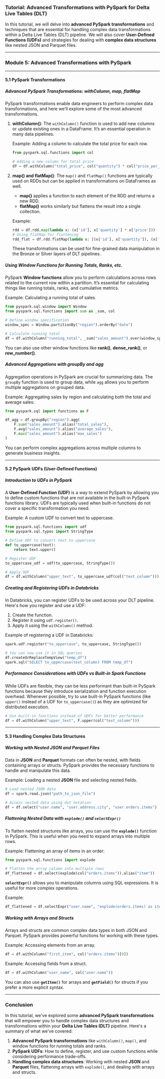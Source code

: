 ### **Tutorial: Advanced Transformations with PySpark for Delta Live Tables (DLT)**

In this tutorial, we will delve into **advanced PySpark transformations** and techniques that are essential for handling complex data transformations within a Delta Live Tables (DLT) pipeline. We will also cover **User-Defined Functions (UDFs)** and strategies for dealing with **complex data structures** like nested JSON and Parquet files.

---

### **Module 5: Advanced Transformations with PySpark**

---

#### **5.1 PySpark Transformations**

##### **Advanced PySpark Transformations: withColumn, map, flatMap**

PySpark transformations enable data engineers to perform complex data transformations, and here we’ll explore some of the most advanced transformations.

1. **withColumn()**:
   The `withColumn()` function is used to add new columns or update existing ones in a DataFrame. It’s an essential operation in many data pipelines.

   Example: Adding a column to calculate the total price for each row.

   ```python
   from pyspark.sql.functions import col

   # Adding a new column for total price
   df = df.withColumn("total_price", col("quantity") * col("price_per_unit"))
   ```

2. **map() and flatMap()**:
   The `map()` and `flatMap()` functions are typically used on RDDs but can be applied in transformations on DataFrames as well.

   * **map()** applies a function to each element of the RDD and returns a new RDD.
   * **flatMap()** works similarly but flattens the result into a single collection.

   Example:

   ```python
   rdd = df.rdd.map(lambda x: (x['id'], x['quantity'] * x['price']))
   # Using flatMap for flattening
   rdd_flat = df.rdd.flatMap(lambda x: [(x['id'], x['quantity']), (x['id'], x['price'])])
   ```

   These transformations can be used for fine-grained data manipulation in the Bronze or Silver layers of DLT pipelines.

##### **Using Window Functions for Running Totals, Ranks, etc.**

PySpark **Window functions** allow you to perform calculations across rows related to the current row within a partition. It’s essential for calculating things like running totals, ranks, and cumulative metrics.

Example: Calculating a running total of sales.

```python
from pyspark.sql.window import Window
from pyspark.sql.functions import sum as _sum, col

# Define window specification
window_spec = Window.partitionBy("region").orderBy("date")

# Calculate running total
df = df.withColumn("running_total", _sum("sales_amount").over(window_spec))
```

You can also use other window functions like **rank()**, **dense\_rank()**, or **row\_number()**.

##### **Advanced Aggregations with groupBy and agg**

Aggregation operations in PySpark are crucial for summarizing data. The `groupBy` function is used to group data, while `agg` allows you to perform multiple aggregations on grouped data.

Example: Aggregating sales by region and calculating both the total and average sales:

```python
from pyspark.sql import functions as F

df_agg = df.groupBy("region").agg(
    F.sum("sales_amount").alias("total_sales"),
    F.avg("sales_amount").alias("average_sales"),
    F.max("sales_amount").alias("max_sales")
)
```

You can perform complex aggregations across multiple columns to generate business insights.

---

#### **5.2 PySpark UDFs (User-Defined Functions)**

##### **Introduction to UDFs in PySpark**

A **User-Defined Function (UDF)** is a way to extend PySpark by allowing you to define custom functions that are not available in the built-in PySpark functions library. UDFs are typically used when built-in functions do not cover a specific transformation you need.

Example: A custom UDF to convert text to uppercase.

```python
from pyspark.sql.functions import udf
from pyspark.sql.types import StringType

# Define UDF to convert text to uppercase
def to_uppercase(text):
    return text.upper()

# Register UDF
to_uppercase_udf = udf(to_uppercase, StringType())

# Apply UDF
df = df.withColumn("upper_text", to_uppercase_udf(col("text_column")))
```

##### **Creating and Registering UDFs in Databricks**

In Databricks, you can register UDFs to be used across your DLT pipeline. Here's how you register and use a UDF:

1. Create the function.
2. Register it using `udf.register()`.
3. Apply it using the `withColumn()` method.

Example of registering a UDF in Databricks:

```python
spark.udf.register("to_uppercase", to_uppercase, StringType())

# You can now use it in SQL queries
df.createOrReplaceTempView("temp_df")
spark.sql("SELECT to_uppercase(text_column) FROM temp_df")
```

##### **Performance Considerations with UDFs vs Built-in Spark Functions**

While UDFs are flexible, they can be less performant than built-in PySpark functions because they introduce serialization and function execution overhead. Whenever possible, try to use built-in PySpark functions (like `upper()` instead of a UDF for `to_uppercase()`) as they are optimized for distributed execution.

```python
# Use built-in functions instead of UDFs for better performance
df = df.withColumn("upper_text", F.upper(col("text_column")))
```

---

#### **5.3 Handling Complex Data Structures**

##### **Working with Nested JSON and Parquet Files**

Data in **JSON** and **Parquet** formats can often be nested, with fields containing arrays or structs. PySpark provides the necessary functions to handle and manipulate this data.

Example: Loading a nested **JSON** file and selecting nested fields.

```python
# Load nested JSON data
df = spark.read.json("path_to_json_file")

# Access nested data using dot notation
df = df.select("user.name", "user.address.city", "user.orders.items")
```

##### **Flattening Nested Data with `explode()` and `selectExpr()`**

To flatten nested structures like arrays, you can use the **`explode()`** function in PySpark. This is useful when you need to expand arrays into multiple rows.

Example: Flattening an array of items in an order:

```python
from pyspark.sql.functions import explode

# Flatten the array column into multiple rows
df_flattened = df.select(explode(col("orders.items")).alias("item"))
```

**`selectExpr()`** allows you to manipulate columns using SQL expressions. It is useful for more complex operations.

Example:

```python
df_flattened = df.selectExpr("user.name", "explode(orders.items) as item")
```

##### **Working with Arrays and Structs**

Arrays and structs are common complex data types in both JSON and Parquet. PySpark provides powerful functions for working with these types.

Example: Accessing elements from an array.

```python
df = df.withColumn("first_item", col("orders.items")[0])
```

Example: Accessing fields from a struct.

```python
df = df.withColumn("user_name", col("user.name"))
```

You can also use **`getItem()`** for arrays and **`getField()`** for structs if you prefer a more explicit syntax.

---

### **Conclusion**

In this tutorial, we've explored some **advanced PySpark transformations** that will empower you to handle complex data structures and transformations within your **Delta Live Tables (DLT)** pipeline. Here's a summary of what we've covered:

1. **Advanced PySpark transformations** like `withColumn()`, `map()`, and window functions for running totals and ranks.
2. **PySpark UDFs**: How to define, register, and use custom functions while considering performance trade-offs.
3. **Handling complex data structures**: Working with nested **JSON** and **Parquet** files, flattening arrays with `explode()`, and dealing with arrays and structs.
